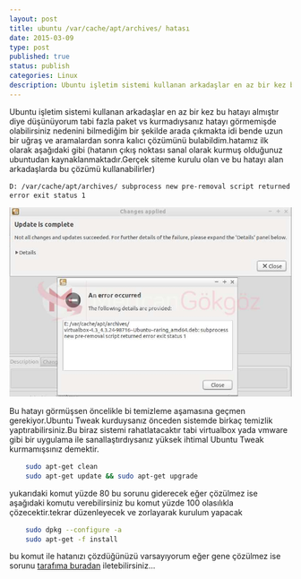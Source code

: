 ```yaml
---
layout: post
title: ubuntu /var/cache/apt/archives/ hatası
date: 2015-03-09
type: post
published: true
status: publish
categories: Linux
description: Ubuntu işletim sistemi kullanan arkadaşlar en az bir kez bu hatayı almıştır diye düşünüyorum tabi fazla paket vs kurmadıysanız hatayı görmemişde
---
```

Ubuntu işletim sistemi kullanan arkadaşlar en az bir kez bu hatayı almıştır diye düşünüyorum tabi fazla paket vs kurmadıysanız hatayı görmemişde olabilirsiniz nedenini bilmediğim bir şekilde arada çıkmakta idi bende uzun bir uğraş ve aramalardan sonra kalıcı çözümünü bulabildim.hatamız ilk olarak aşağıdaki gibi (hatanın çıkış noktası sanal olarak kurmuş olduğunuz ubuntudan kaynaklanmaktadır.Gerçek siteme kurulu olan ve bu hatayı alan arkadaşlarda bu çözümü kullanabilirler)

    D: /var/cache/apt/archives/ subprocess new pre-removal script returned error exit status 1

![apthatagorsel1](/assets/apthatagorsel1.jpg)

Bu hatayı görmüşsen öncelikle bi temizleme aşamasına geçmen gerekiyor.Ubuntu Tweak kurduysanız önceden sistemde birkaç temizlik yaptırabilirsiniz.Bu biraz sistemi rahatlatacaktır tabi virtualbox yada vmware gibi bir uygulama ile sanallaştırdıysanız yüksek ihtimal Ubuntu Tweak kurmamışsınız demektir.

```bash
    sudo apt-get clean
    sudo apt-get update && sudo apt-get upgrade
```

yukarıdaki komut yüzde 80 bu sorunu giderecek eğer çözülmez ise aşağıdaki komutu verebilirsiniz bu komut yüzde 100 olasılıkla çözecektir.tekrar düzenleyecek ve zorlayarak kurulum yapacak

```bash
    sudo dpkg --configure -a
    sudo apt-get -f install
```

bu komut ile hatanızı çözdüğünüzü varsayıyorum eğer gene çözülmez ise sorunu [tarafıma buradan](https://mertcangokgoz.com/soru-cevap) iletebilirsiniz...
